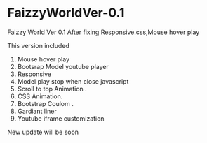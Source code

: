 # FaizzyWorldVer-0.1
Faizzy World Ver 0.1 After fixing Responsive.css,Mouse hover play 

This version included 
1. Mouse hover play 
2. Bootsrap Model youtube player 
3. Responsive 
4. Model play stop when close javascript 
5. Scroll to top Animation .
6. CSS Animation.
7. Bootstrap Coulom .
8. Gardiant liner 
9. Youtube iframe customization

New update will be soon

